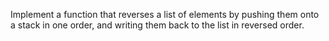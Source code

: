 Implement a function that reverses a list of elements by pushing them onto
a stack in one order, and writing them back to the list in reversed order.